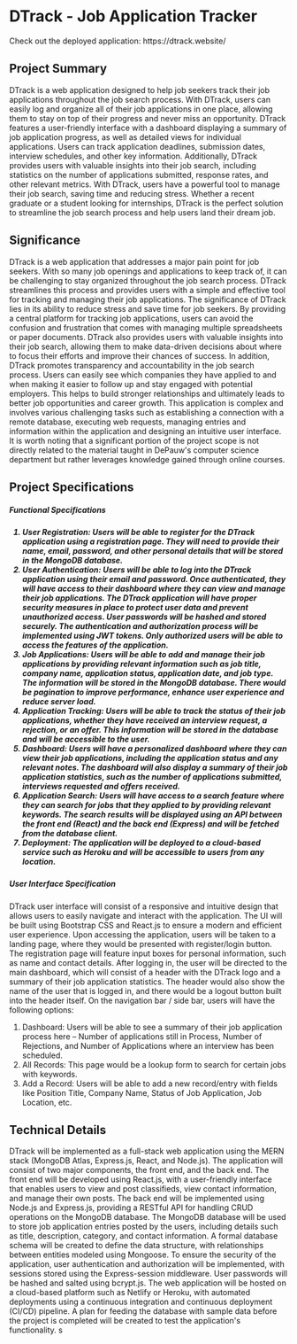 <h1>DTrack - Job Application Tracker</h1>
<p>Check out the deployed application: https://dtrack.website/</p>

<h2>Project Summary</h2>

DTrack is a web application designed to help job seekers track their job applications throughout the job search process. With DTrack, users can easily log and organize all of their job applications in one place, allowing them to stay on top of their progress and never miss an opportunity. 
DTrack features a user-friendly interface with a dashboard displaying a summary of job application progress, as well as detailed views for individual applications. Users can track application deadlines, submission dates, interview schedules, and other key information. Additionally, DTrack provides users with valuable insights into their job search, including statistics on the number of applications submitted, response rates, and other relevant metrics. 
With DTrack, users have a powerful tool to manage their job search, saving time and reducing stress. Whether a recent graduate or a student looking for internships, DTrack is the perfect solution to streamline the job search process and help users land their dream job.

<h2>Significance</h2>

DTrack is a web application that addresses a major pain point for job seekers. With so many job openings and applications to keep track of, it can be challenging to stay organized throughout the job search process. DTrack streamlines this process and provides users with a simple and effective tool for tracking and managing their job applications.
The significance of DTrack lies in its ability to reduce stress and save time for job seekers. By providing a central platform for tracking job applications, users can avoid the confusion and frustration that comes with managing multiple spreadsheets or paper documents. DTrack also provides users with valuable insights into their job search, allowing them to make data-driven decisions about where to focus their efforts and improve their chances of success.
In addition, DTrack promotes transparency and accountability in the job search process. Users can easily see which companies they have applied to and when making it easier to follow up and stay engaged with potential employers. This helps to build stronger relationships and ultimately leads to better job opportunities and career growth.
This application is complex and involves various challenging tasks such as establishing a connection with a remote database, executing web requests, managing entries and information within the application and designing an intuitive user interface. It is worth noting that a significant portion of the project scope is not directly related to the material taught in DePauw's computer science department but rather leverages knowledge gained through online courses.

<h2>Project Specifications</h2>
<h5>Functional Specifications<h5>

1.	User Registration: Users will be able to register for the DTrack application using a registration page. They will need to provide their name, email, password, and other personal details that will be stored in the MongoDB database.
2.	User Authentication: Users will be able to log into the DTrack application using their email and password. Once authenticated, they will have access to their dashboard where they can view and manage their job applications. The DTrack application will have proper security measures in place to protect user data and prevent unauthorized access. User passwords will be hashed and stored securely. The authentication and authorization process will be implemented using JWT tokens. Only authorized users will be able to access the features of the application.
3.	Job Applications: Users will be able to add and manage their job applications by providing relevant information such as job title, company name, application status, application date, and job type. The information will be stored in the MongoDB database. There would be pagination to improve performance, enhance user experience and reduce server load.
4.	Application Tracking: Users will be able to track the status of their job applications, whether they have received an interview request, a rejection, or an offer. This information will be stored in the database and will be accessible to the user.
5.	Dashboard: Users will have a personalized dashboard where they can view their job applications, including the application status and any relevant notes. The dashboard will also display a summary of their job application statistics, such as the number of applications submitted, interviews requested and offers received.
6.	Application Search: Users will have access to a search feature where they can search for jobs that they applied to by providing relevant keywords. The search results will be displayed using an API between the front end (React) and the back end (Express) and will be fetched from the database client.
7.	Deployment: The application will be deployed to a cloud-based service such as Heroku and will be accessible to users from any location.

<h5>User Interface Specification</h5>

 DTrack user interface will consist of a responsive and intuitive design that allows users to easily navigate and interact with the application. The UI will be built using Bootstrap CSS and React.js to ensure a modern and efficient user experience.
Upon accessing the application, users will be taken to a landing page, where they would be presented with register/login button. The registration page will feature input boxes for personal information, such as name and contact details. After logging in, the user will be directed to the main dashboard, which will consist of a header with the DTrack logo and a summary of their job application statistics. The header would also show the name of the user that is logged in, and there would be a logout button built into the header itself.
On the navigation bar / side bar, users will have the following options: 
1)	Dashboard: Users will be able to see a summary of their job application process here – Number of applications still in Process, Number of Rejections, and Number of Applications where an interview has been scheduled.
2)	All Records: This page would be a lookup form to search for certain jobs with keywords.
3)	Add a Record: Users will be able to add a new record/entry with fields like Position Title, Company Name, Status of Job Application, Job Location, etc.

<h2>Technical Details</h2>
DTrack will be implemented as a full-stack web application using the MERN stack (MongoDB Atlas, Express.js, React, and Node.js). The application will consist of two major components, the front end, and the back end.
The front end will be developed using React.js, with a user-friendly interface that enables users to view and post classifieds, view contact information, and manage their own posts. The back end will be implemented using Node.js and Express.js, providing a RESTful API for handling CRUD operations on the MongoDB database.
The MongoDB database will be used to store job application entries posted by the users, including details such as title, description, category, and contact information. A formal database schema will be created to define the data structure, with relationships between entities modeled using Mongoose. 
To ensure the security of the application, user authentication and authorization will be implemented, with sessions stored using the Express-session middleware. User passwords will be hashed and salted using bcrypt.js. 
The web application will be hosted on a cloud-based platform such as Netlify or Heroku, with automated deployments using a continuous integration and continuous deployment (CI/CD) pipeline. A plan for feeding the database with sample data before the project is completed will be created to test the application's functionality.
s
